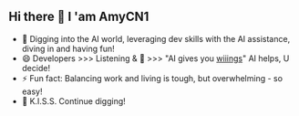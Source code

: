 Hi there 👋 I 'am **AmyCN1** 
---


- 🔭 Digging into the AI world, leveraging dev skills with the AI assistance, diving in and having fun!
- 😄 Developers >>> Listening & 👀 >>> "AI gives you [wiiings](https://medium.com/interesting-stories-only/the-man-who-sued-red-bull-for-not-growing-wings-and-won-13-million-ade8cc851137)" AI helps, U decide!
- ⚡ Fun fact: Balancing work and living is tough, but overwhelming - so easy!
- 🌱 K.I.S.S. Continue digging!

<!--
- 👀 [WorkStuff ](https://badgergeeks.com/):
        - Working
- TBC [WorkStuff ](https://gatorbugs.com/):
          - Working

- 💞️ [FunStuff ](https://gatorbug.com/):
        - Fun Projects by Jack
-->
<!--
**AmyKrizanWang/AmyKrizanWang** is a ✨ _special_ ✨ repository because its `README.md` (this file) appears on your GitHub profile.

Here are some ideas to get you started:

🔭 I’m currently working on leveraging my dev skills ;-)
- 🌱 I’m currently learning ...
- 👯 I’m looking to collaborate on ...
- 🤔 I’m looking for help with ...
- 💬 Ask me about ...
- 📫 How to reach me: ...
- 😄 Pronouns: ...
- ⚡ Fun fact: ...
-->
